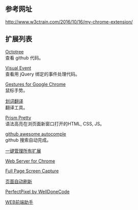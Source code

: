 ## 参考网址

http://www.w3ctrain.com/2016/10/16/my-chrome-extension/

## 扩展列表

[Octotree](https://chrome.google.com/webstore/detail/octotree/bkhaagjahfmjljalopjnoealnfndnagc)  
查看 github 代码。  

[Visual Event](https://chrome.google.com/webstore/detail/visual-event/pbmmieigblcbldgdokdjpioljjninaim)  
查看用 jQuery 绑定的事件处理代码。  

[Gestures for Google Chrome](https://chrome.google.com/webstore/detail/gestures-for-google-chrom/jpkfjicglakibpenojifdiepckckakgk)  
鼠标手势。  

[划词翻译](https://chrome.google.com/webstore/detail/划词翻译/ikhdkkncnoglghljlkmcimlnlhkeamad)  
翻译工具。

[Prism Pretty](https://chrome.google.com/webstore/detail/prism-pretty/hjjcdjnncffbbhlglkipjhljmocnehim)  
语法高亮在浏页面新窗口打开的HTML, CSS, JS。

[github awesome autocomple](https://chrome.google.com/webstore/detail/github-awesome-autocomple/djkfdjpoelphhdclfjhnffmnlnoknfnd/related)  
github 搜索自动完成。

[一键管理所有扩展](https://chrome.google.com/webstore/detail/%E4%B8%80%E9%94%AE%E7%AE%A1%E7%90%86%E6%89%80%E6%9C%89%E6%89%A9%E5%B1%95/niemebbfnfbjfojajlmnbiikmcpjkkja)

[Web Server for Chrome](https://chrome.google.com/webstore/detail/web-server-for-chrome/ofhbbkphhbklhfoeikjpcbhemlocgigb)

[Full Page Screen Capture](https://chrome.google.com/webstore/detail/full-page-screen-capture/fdpohaocaechififmbbbbbknoalclacl)

[页面自动刷新](https://chrome.google.com/webstore/detail/auto-refresh-page/edbmfligbmlgmfbbhoamolndhjffanka)

[PerfectPixel by WellDoneCode](https://chrome.google.com/webstore/detail/perfectpixel-by-welldonec/dkaagdgjmgdmbnecmcefdhjekcoceebi)

[WEB前端助手](https://chrome.google.com/webstore/detail/web%E5%89%8D%E7%AB%AF%E5%8A%A9%E6%89%8Bfehelper/pkgccpejnmalmdinmhkkfafefagiiiad?utm_source=chrome-app-launcher-info-dialog)


